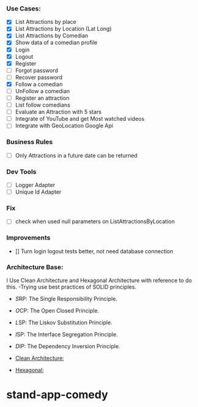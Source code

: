### Use Cases:
- [x] List Attractions by place
- [x] List Attractions by Location (Lat Long)
- [x] List Attractions by Comedian
- [x] Show data of a comedian profile
- [x] Login
- [x] Logout
- [x] Register
- [ ] Forgot password
- [ ] Recover password
- [x] Follow a comedian
- [ ] UnFollow a comedian
- [ ] Register an attraction
- [ ] List follow comedians
- [ ] Evaluate an Attraction with 5 stars
- [ ] Integrate of YouTube and get Most watched videos
- [ ] Integrate with GeoLocation Google Api

### Business Rules
- [ ] Only Attractions in a future date can be returned

### Dev Tools 
- [ ] Logger Adapter
- [ ] Unique Id Adapter

### Fix 
- [ ] check when used null parameters on ListAttractionsByLocation

### Improvements
- [] Turn login logout tests better, not need database connection


### Architecture Base:
I Use Clean Architecture and Hexagonal Architecture with reference to do this. 
-Trying use best practices of SOLID principles.

- *S*RP: The Single Responsibility Principle.
- *O*CP: The Open Closed Principle.
- *L*SP: The Liskov Substitution Principle.
- *I*SP: The Interface Segregation Principle.
- *D*IP: The Dependency Inversion Principle.

- [Clean Architecture](http://cleancoder.com/);
- [Hexagonal](https://alistair.cockburn.us/hexagonal-architecture/);

# stand-app-comedy
